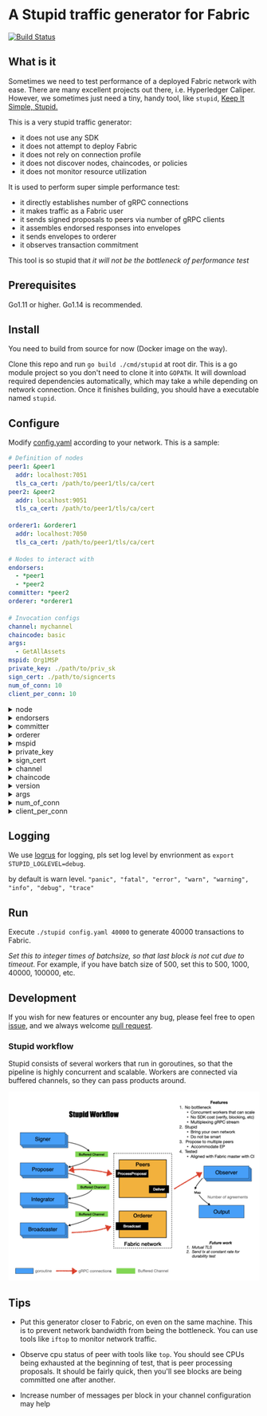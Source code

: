# A Stupid traffic generator for Fabric

[![Build Status](https://dev.azure.com/guojiannan1101/guojiannan1101/_apis/build/status/guoger.stupid?branchName=master)](https://dev.azure.com/guojiannan1101/guojiannan1101/_build/latest?definitionId=1&branchName=master)

## What is it
Sometimes we need to test performance of a deployed Fabric network with ease. There are many excellent projects out there, i.e. Hyperledger Caliper. However, we sometimes just need a tiny, handy tool, like `stupid`, [Keep It Simple, Stupid.](https://en.wikipedia.org/wiki/KISS_principle)

This is a very stupid traffic generator:
- it does not use any SDK
- it does not attempt to deploy Fabric
- it does not rely on connection profile
- it does not discover nodes, chaincodes, or policies
- it does not monitor resource utilization

It is used to perform super simple performance test:
- it directly establishes number of gRPC connections
- it makes traffic as a Fabric user
- it sends signed proposals to peers via number of gRPC clients
- it assembles endorsed responses into envelopes
- it sends envelopes to orderer
- it observes transaction commitment

This tool is so stupid that *it will not be the bottleneck of performance test*

## Prerequisites

Go1.11 or higher. Go1.14 is recommended.

## Install

You need to build from source for now (Docker image on the way).

Clone this repo and run `go build ./cmd/stupid` at root dir. This is a go module project so you don't need to clone it into `GOPATH`. It will download required dependencies automatically, which may take a while depending on network connection. Once it finishes building, you should have a executable named `stupid`.

## Configure

Modify [config.yaml](./config.yaml) according to your network. This is a sample:
```yaml
# Definition of nodes
peer1: &peer1
  addr: localhost:7051
  tls_ca_cert: /path/to/peer1/tls/ca/cert
peer2: &peer2
  addr: localhost:9051
  tls_ca_cert: /path/to/peer1/tls/ca/cert

orderer1: &orderer1
  addr: localhost:7050
  tls_ca_cert: /path/to/peer1/tls/ca/cert

# Nodes to interact with
endorsers:
  - *peer1
  - *peer2
committer: *peer2
orderer: *orderer1

# Invocation configs
channel: mychannel
chaincode: basic
args:
  - GetAllAssets
mspid: Org1MSP
private_key: ./path/to/priv_sk
sign_cert: ./path/to/signcerts
num_of_conn: 10
client_per_conn: 10
```

<details>
<summary>node</summary>

Includes addr and tls ca cert of peers/orderer. Address is in IP:Port format. You may need to add host name, i.e. `peer0.org1.example.com,peer0.org2.example.com` to your `/etc/hosts` 

```
node: &node
  addr:         peer0.org1.example.com:7051
  tls_ca_cert:  /path/to/peer1/tls/ca/cert
```
<details>
<summary>Further config with tls</summary>

```
node: &node
  addr:         peer0.org1.example.com:7051
  tls_ca_cert:  TLS server cert or mTLS client cert
  tls_ca_key:   mTLS client key
  tls_ca_root:  mTLS ca root
```


For non TLS
```
node: &node
  addr:         peer0.org1.example.com:7051
```

For TLS
```
node: &node
  addr:         peer0.org1.example.com:7051
  tls_ca_cert:  peer0.org1.example.com-cert.pem
```

For MTLS
```
node: &node
  addr:         peer0.org1.example.com:7051
  tls_ca_cert:  User1@org1.example.com/tls/client.crt
  tls_ca_key:   User1@org1.example.com/tls/client.key
  tls_ca_root:  User1@org1.example.com/tls/ca.crt
```
</details>
</details>

<details>
<summary>endorsers</summary>

an array of peers which meet the endorsement policy. Each peer defined as node structure.
```
endorsers:
  - *peer1
  - *peer2
```
</details>

<details>
<summary>committer</summary>

observe tx commitment from these peer, defined as node structure.
```
committer: *peer2
```
</details>

<details>
<summary>orderer</summary>

 The orderer where we send envelopes to, defined as node structure.
```
orderer: *orderer1
```
</details>

<details>
<summary>mspid</summary>

MSP ID that the user is associated to.
</details>

<details>
<summary>private_key</summary>

path to the private key. If you are using BYFN as your base, this can be:
```
crypto-config/peerOrganizations/org1.example.com/users/User1@org1.example.com/msp/keystore/priv_sk
```
</details>

<details>
<summary>sign_cert</summary>

path to the user certificate. If you are using BYFN as your base, this can be:
```
crypto-config/peerOrganizations/org1.example.com/users/User1@org1.example.com/msp/signcerts/User1@org1.example.com-cert.pem
```
</details>

<details>
<summary>channel</summary>

channel name.
</details>

<details>
<summary>chaincode</summary>

chaincode to invoke.
</details>

<details>
<summary>version</summary>

the version of chaincode. This is left to empty by default.
</details>

<details>
<summary>args</summary>

arguments to send with invocation, depending on your chaincode implementation.
</details>

<details>
<summary>num_of_conn</summary>

number of gRPC connection established between client/peer, client/orderer. If you think client has not put enough pressure on Fabric, increase this.
</details>

<details>
<summary>client_per_conn</summary>

number of clients per connection used to send proposals to peer. If you think client has not put enough pressure on Fabric, increase this.
</details>

## Logging

We use [logrus](https://github.com/sirupsen/logrus) for logging, pls set log level by envrionment as `export STUPID_LOGLEVEL=debug`.

by default is warn level.
`"panic", "fatal", "error", "warn", "warning", "info", "debug", "trace"`

## Run

Execute `./stupid config.yaml 40000` to generate 40000 transactions to Fabric.

*Set this to integer times of batchsize, so that last block is not cut due to timeout*. For example, if you have batch size of 500, set this to 500, 1000, 40000, 100000, etc.

## Development

If you wish for new features or encounter any bug, please feel free to open [issue](https://github.com/guoger/stupid/issues), and we always welcome [pull request](https://github.com/guoger/stupid/pulls).

### Stupid workflow

Stupid consists of several workers that run in goroutines, so that the pipeline is highly concurrent and scalable. Workers are connected via buffered channels, so they can pass products around.

![stupid workflow](stupid.jpeg)

## Tips

- Put this generator closer to Fabric, on even on the same machine. This is to prevent network bandwidth from being the bottleneck. You can use tools like `iftop` to monitor network traffic.

- Observe cpu status of peer with tools like `top`. You should see CPUs being exhausted at the beginning of test, that is peer processing proposals. It should be fairly quick, then you'll see blocks are being committed one after another.

- Increase number of messages per block in your channel configuration may help 

